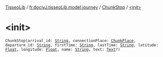 [TisseoLib](../../index.md) / [fr.docjyJ.tisseoLib.model.journey](../index.md) / [ChunkStop](index.md) / [&lt;init&gt;](./-init-.md)

# &lt;init&gt;

`ChunkStop(arrival_id: `[`String`](https://kotlinlang.org/api/latest/jvm/stdlib/kotlin/-string/index.html)`, connectionPlace: `[`ChunkPlace`](../-chunk-place/index.md)`, departure_id: `[`String`](https://kotlinlang.org/api/latest/jvm/stdlib/kotlin/-string/index.html)`, firstTime: `[`String`](https://kotlinlang.org/api/latest/jvm/stdlib/kotlin/-string/index.html)`, lastTime: `[`String`](https://kotlinlang.org/api/latest/jvm/stdlib/kotlin/-string/index.html)`, latitude: `[`Float`](https://kotlinlang.org/api/latest/jvm/stdlib/kotlin/-float/index.html)`, longitude: `[`Float`](https://kotlinlang.org/api/latest/jvm/stdlib/kotlin/-float/index.html)`, name: `[`String`](https://kotlinlang.org/api/latest/jvm/stdlib/kotlin/-string/index.html)`, text: `[`Text`](../-text/index.md)`?)`